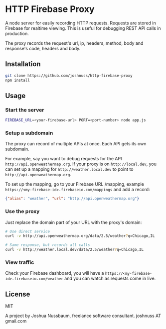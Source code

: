 # HTTP Firebase Proxy

A node server for easily recording HTTP requests. Requests are stored in Firebase for realtime viewing. This is useful for debugging REST API calls in production.

The proxy records the request's url, ip, headers, method, body and response's code, headers and body.

## Installation

```bash
git clone https://github.com/joshnuss/http-firebase-proxy
npm install
```

## Usage

### Start the server

```bash
FIREBASE_URL=<your-firebase-url> PORT=<port-number> node app.js
```

### Setup a subdomain

The proxy can record of multiple APIs at once. Each API gets its own subdomain.

For example, say you want to debug requests for the API `http://api.openweathermap.org`. If your proxy is on `http://local.dev`, you can set up a mapping for `http://weather.local.dev` to point to `http://api.openweathermap.org`.

To set up the mapping, go to your Firebase URL /mapping, example `https://<my-firebase-id>.firebaseio.com/mappings` and add a record:

```json
{"alias": "weather", "url": "http://api.openweathermap.org"}
```

### Use the proxy

Just replace the domain part of your URL with the proxy's domain:

```bash
# Use direct service
curl -v http://api.openweathermap.org/data/2.5/weather?q=Chicago,IL
```

```bash
# Same response, but records all calls
curl -v http://weather.local.dev/data/2.5/weather?q=Chicago,IL
```

### View traffic

Check your Firebase dashboard, you will have a `https://<my-firebase-id>.firebaseio.com/weather` and you can watch as requests come in live.

## License

MIT

A project by Joshua Nussbaum, freelance software consultant. joshnuss AT gmail.com
